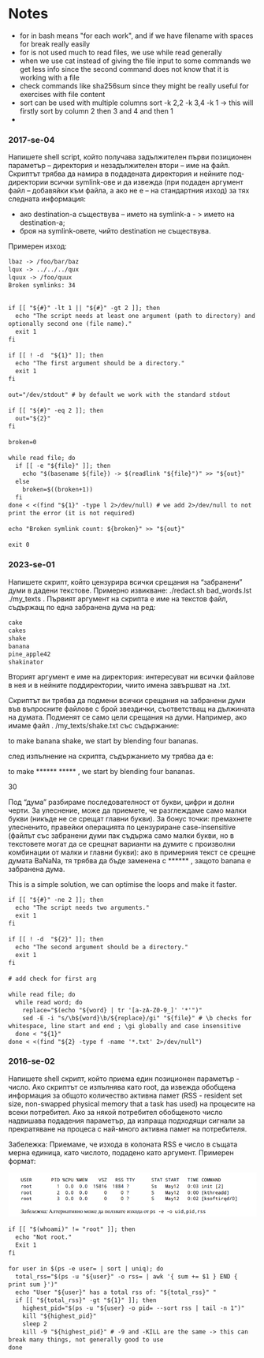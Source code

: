 # Notes

- for in bash means "for each work", and if we have filename with spaces for break really easily
- for is not used much to read files, we use while read generally
- when we use cat instead of giving the file input to some commands we get less info since the second command
does not know that it is working with a file
- check commands like sha256sum since they might be really useful for exercises with file content
- sort can be used with multiple columns sort -k 2,2 -k 3,4 -k 1 -> 
this will firstly sort by column 2 then 3 and 4 and then 1
- 


### 2017-se-04
Напишете shell script, който получава задължителен първи позиционен параметър – директория
и незадължителен втори – име на файл. Скриптът трябва да намира в подадената директория и нейните
под-директории всички symlink-ове и да извежда (при подаден аргумент файл – добавяйки към файла,
а ако не е – на стандартния изход) за тях следната информация:

- ако destination-a съществува – името на symlink-а - > името на destination-а;
- броя на symlink-овете, чийто destination не съществува.

Примерен изход:
````text
lbaz -> /foo/bar/baz
lqux -> ../../../qux
lquux -> /foo/quux
Broken symlinks: 34
````


````shell

if [[ "${#}" -lt 1 || "${#}" -gt 2 ]]; then
  echo "The script needs at least one argument (path to directory) and optionally second one (file name)."
  exit 1
fi 

if [[ ! -d  "${1}" ]]; then
  echo "The first argument should be a directory."
  exit 1
fi 

out="/dev/stdout" # by default we work with the standard stdout 

if [[ "${#}" -eq 2 ]]; then
  out="${2}"
fi 

broken=0

while read file; do 
  if [[ -e "${file}" ]]; then
    echo "$(basename ${file}) -> $(readlink "${file}")" >> "${out}"
  else
    broken=$((broken+1))
  fi
done < <(find "${1}" -type l 2>/dev/null) # we add 2>/dev/null to not print the error (it is not required)

echo "Broken symlink count: ${broken}" >> "${out}"

exit 0
````

### 2023-se-01

Напишете скрипт, който цензурира всички срещания на “забранени” думи в дадени текстове.
Примерно извикване: ./redact.sh bad_words.lst ./my_texts .
Първият аргумент на скрипта е име на текстов файл, съдържащ по една забранена дума на ред:
````text
cake
cakes
shake
banana
pine_apple42
shakinator
````
Вторият аргумент е име на директория: интересуват ни всички файлове в нея и в нейните поддиректории,
чиито имена завършват на .txt.

Скриптът ви трябва да подмени всички срещания на забранени думи във въпросните файлове с брой
звездички, съответстващ на дължината на думата. Подменят се само цели срещания на думи.
Например, ако имаме файл . /my_texts/shake.txt със съдържание:

to make banana shake, we start by blending four bananas.

след изпълнение на скрипта, съдържанието му трябва да е:

to make ****** ***** , we start by blending four bananas.

30

Под “дума” разбираме последователност от букви, цифри и долни черти.
За улеснение, може да приемете, че разглеждаме само малки букви (никъде не се срещат главни
букви).
За бонус точки: премахнете улесненито, правейки операцията по цензуриране case-insensitive (файлът
със забранени думи пак съдържа само малки букви, но в текстовете могат да се срещнат варианти на
думите с произволни комбинации от малки и главни букви): ако в примерния текст се срещне думата
BaNaNa, тя трябва да бъде заменена с ****** , защото banana е забранена дума.

This is a simple solution, we can optimise the loops and make it faster. 

````shell
if [[ "${#}" -ne 2 ]]; then
  echo "The script needs two arguments."
  exit 1
fi 

if [[ ! -d  "${2}" ]]; then
  echo "The second argument should be a directory."
  exit 1
fi 
  
# add check for first arg

while read file; do
  while read word; do 
    replace="$(echo "${word} | tr '[a-zA-Z0-9_]' '*'")"
    sed -E -i "s/\b${word}\b/${replace}/gi" "${file}" # \b checks for whitespace, line start and end ; \gi globally and case insensitive 
  done < "${1}"
done < <(find "${2} -type f -name '*.txt' 2>/dev/null")
````

### 2016-se-02

Напишете shell скрипт, който приема един позиционен параметър - число. Ако скриптът
се изпълнява като root, да извежда обобщена информация за общото количество активна памет 
(RSS - resident set size, non-swapped physical memory that a task has used) на процесите на всеки потребител.
Ако за някой потребител обобщеното число надвишава подадения параметър, да изпраща подходящи
сигнали за прекратяване на процеса с най-много активна памет на потребителя.
  
Забележка: Приемаме, че изхода в колоната RSS е число в същата мерна единица, като числото, подадено
като аргумент. Примерен формат:
  
![img.png](img.png)

````shell
if [[ "$(whoami)" != "root" ]]; then 
  echo "Not root."
  Exit 1
fi 

for user in $(ps -e user= | sort | uniq); do 
  total_rss="$(ps -u "${user}" -o rss= | awk '{ sum += $1 } END { print sum }')"
  echo "User "${user}" has a total rss of: "${total_rss}" "
  if [[ "${total_rss}" -gt "${1}" ]]; then
    highest_pid="$(ps -u "${user} -o pid= --sort rss | tail -n 1")"
    kill "${highest_pid}"
    sleep 2
    kill -9 "${highest_pid}" # -9 and -KILL are the same -> this can break many things, not generally good to use
done

````